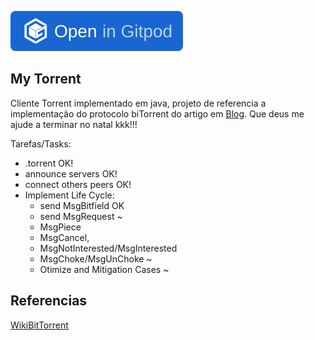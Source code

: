 [![Testar no Browser](https://raw.githubusercontent.com/gilberto-009199/JAgendaWeb/master/gitpod.svg)](https://gitpod.io#https://github.com/gilberto-009199/MyTorrent)
## My Torrent

   Cliente Torrent implementado em java, projeto de referencia a implementação do protocolo biTorrent do artigo em [Blog](https://app.gitbook.com/@gilberto-tec/s/blog/java/torrent-client).
   Que deus me ajude a terminar no natal kkk!!!
   
   Tarefas/Tasks:
   + .torrent OK!
   + announce servers OK!
   + connect others peers OK!
   + Implement Life Cycle:
      + send MsgBitfield      OK
      + send MsgRequest       ~
      + MsgPiece
      + MsgCancel, 
      + MsgNotInterested/MsgInterested
      + MsgChoke/MsgUnChoke ~
      + Otimize and Mitigation Cases ~

## Referencias
   [WikiBitTorrent](https://wiki.theory.org/Main_Page)
	
	

